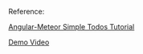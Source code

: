 Reference:

[Angular-Meteor Simple Todos Tutorial](https://www.meteor.com/tutorials/angular/creating-an-app)

[Demo Video](https://youtu.be/sBKpvNcD5Bk)